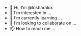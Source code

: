 - 👋 Hi, I’m @losharalox
- 👀 I’m interested in ...
- 🌱 I’m currently learning ...
- 💞️ I’m looking to collaborate on ...
- 📫 How to reach me ...

<!---
losharalox/losharalox is a ✨ special ✨ repository because its `README.md` (this file) appears on your GitHub profile.
You can click the Preview link to take a look at your changes.
--->
